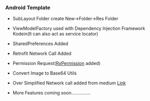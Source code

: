### Android Template

- SubLayout Folder create New->Folder->Res Folder

- ViewModelFactory used with Dependency Injection Framework Kodein(It can also act as service locator)

- SharedPreferences Added

- Retrofit Network Call Added

- Permission Request([RxPermission](https://github.com/tbruyelle/RxPermissions) added)

- Convert Image to Base64 Utils

- Over Simplified Network call added from medium [Link](https://proandroiddev.com/oversimplified-network-call-using-retrofit-livedata-kotlin-coroutines-and-dsl-512d08eadc16)

- More Features coming soon...............

  



